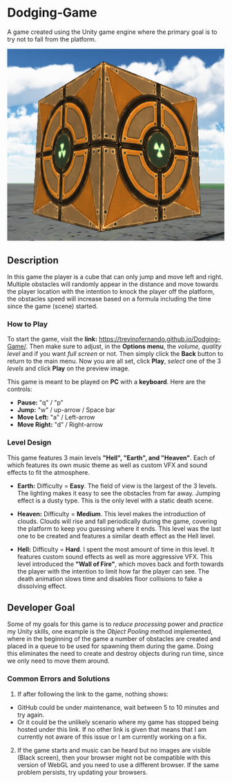 # Dodging-Game
A game created using the Unity game engine where the primary goal is to try not to fall from the platform.

![alt text](https://raw.githubusercontent.com/trevinofernando/Dodging-Game/master/New%20Unity%20Project/Assets/Imports/Imgs/DodgingGameIcon.png)

## Description

In this game the player is a cube that can only jump and move left and right. Multiple obstacles will randomly appear in the distance and move towards the player location with the intention to knock the player off the platform, the obstacles speed will increase based on a formula including the time since the game (scene) started.

### How to Play

To start the game, visit the **link:** https://trevinofernando.github.io/Dodging-Game/. Then make sure to adjust, in the **Options menu**, the *volume, quality level* and if you want *full screen* or not. Then simply click the **Back** button to return to the main menu. Now you are all set, click **Play**, *select* one of the 3 *levels* and click **Play** on the preview image.

This game is meant to be played on **PC** with a **keyboard**. Here are the controls:
* **Pause:** "q" / "p"
* **Jump:** "w" / up-arrow / Space bar
* **Move Left:** "a" / Left-arrow
* **Move Right:** "d" / Right-arrow

### Level Design

This game features 3 main levels **"Hell", "Earth", and "Heaven"**. Each of which features its own music theme as well as custom  VFX and sound effects to fit the atmosphere.

* **Earth:** Difficulty = **Easy**. The field of view is the largest of the 3 levels. The lighting makes it easy to see the obstacles from far away. Jumping effect is a dusty type. This is the only level with a static death scene.

* **Heaven:** Difficulty = **Medium**. This level makes the introduction of clouds. Clouds will rise and fall periodically during the game, covering the platform to keep you guessing where it ends. This level was the last one to be created and features a similar death effect as the Hell level.

* **Hell:** Difficulty = **Hard**. I spent the most amount of time in this level. It features custom  sound effects as well as more aggressive  VFX. This level introduced the **"Wall of Fire"**, which moves back and forth towards the player with the intention to limit how far the player can see. The death animation slows time and disables floor collisions to fake a dissolving effect.

## Developer Goal

Some of my goals for this game is to *reduce processing* power and *practice* my Unity skills, one example is the *Object Pooling* method implemented, where in the beginning of the game a number of obstacles are created and placed in a queue to be used for spawning them during the game. Doing this eliminates the need to create and destroy objects during run time, since we only need to move them around. 

### Common Errors and Solutions

1. If after following the link to the game, nothing shows:
* GitHub could be under maintenance, wait between 5 to 10 minutes and try again.
* Or it could be the unlikely scenario where my game has stopped being hosted under this link. If no other link is given that means that I am currently not aware of this issue or I am currently working on a fix.
2. If the game starts and music can be heard but no images are visible (Black screen), then your browser might not be compatible  with this version of WebGL and you need to use a different browser. If the same problem persists, try updating your browsers.
